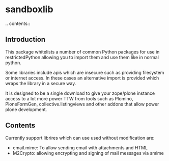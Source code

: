 sandboxlib
==========

.. contents::


Introduction
------------

This package whitelists a number of common Python packages for use in
restrictedPython allowing you to import them and use them like in normal python.

Some libraries include apis which are insecure such as providing filesystem or
internet access.
In these cases an alternative import is provided which wraps the library in
a secure way.

It is designed to be a single download to give your zope/plone instance access
to a lot more power TTW from tools such as
Plomino, PloneFormGen, collective.listingviews and other addons that allow
power plone development.

Contents
--------

Currently support librires which can use used without modification are:

- email.mime: To allow sending email with attachments and HTML
- M2Crypto: allowing encrypting and signing of mail messages via smime


